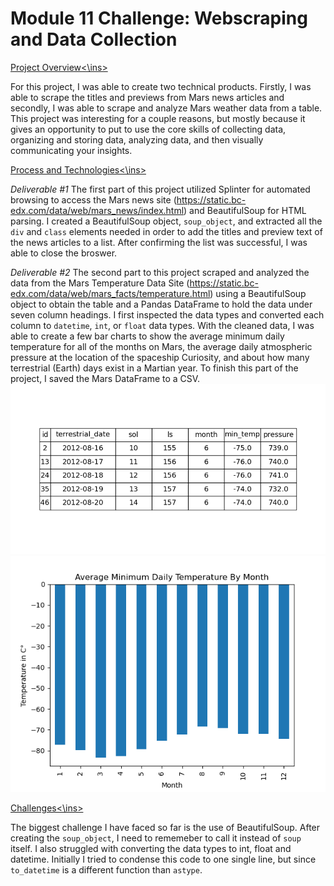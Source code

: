 # Module 11 Challenge: Webscraping and Data Collection

<ins>Project Overview<\ins>
    
For this project, I was able to create two technical products. Firstly, I was able to scrape the titles and previews from Mars news articles and secondly, I was able to scrape and analyze Mars weather data from a table. This project was interesting for a couple reasons, but mostly because it gives an opportunity to put to use the core skills of collecting data, organizing and storing data, analyzing data, and then visually communicating your insights.
    

<ins>Process and Technologies<\ins>
    
*Deliverable #1*
The first part of this project utilized Splinter for automated browsing to access the Mars news site (https://static.bc-edx.com/data/web/mars_news/index.html) and BeautifulSoup for HTML parsing. I created a BeautifulSoup object, `soup_object`, and extracted all the `div` and `class` elements needed in order to add the titles and preview text of the news articles to a list. After confirming the list was successful, I was able to close the broswer.

*Deliverable #2*
The second part to this project scraped and analyzed the data from the Mars Temperature Data Site (https://static.bc-edx.com/data/web/mars_facts/temperature.html) using a BeautifulSoup object to obtain the table and a Pandas DataFrame to hold the data under seven column headings. I first inspected the data types and converted each column to `datetime`, `int`, or `float` data types. With the cleaned data, I was able to create a few bar charts to show the average minimum daily temperature for all of the months on Mars, the average daily atmospheric pressure at the location of the spaceship Curiosity, and about how many terrestrial (Earth) days exist in a Martian year. To finish this part of the project, I saved the Mars DataFrame to a CSV.
![Mars Dataframe (First 5 Rows)](Images/mars_df.png)
![Minimum Temperature](Images/min_temp_chart.png)
    
<ins>Challenges<\ins>
    
The biggest challenge I have faced so far is the use of BeautifulSoup. After creating the `soup_object`, I need to rememeber to call it instead of `soup` itself.     I also struggled with converting the data types to int, float and datetime. Initially I tried to condense this code to one single line, but since `to_datetime` is a different function than `astype`.